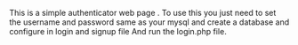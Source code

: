This is a simple authenticator web page .
To use this you just need to set the username and password same as your mysql and create a database and configure in login and signup file
And run the login.php file.
